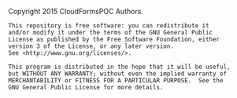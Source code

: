 Copyright 2015 CloudFormsPOC Authors.

    This repository is free software: you can redistribute it 
    and/or modify it under the terms of the GNU General Public 
    License as published by the Free Software Foundation, either 
    version 3 of the License, or any later version. 
    See <http://www.gnu.org/licenses/>.

    This program is distributed in the hope that it will be useful, 
    but WITHOUT ANY WARRANTY; without even the implied warranty of
    MERCHANTABILITY or FITNESS FOR A PARTICULAR PURPOSE.  See the
    GNU General Public License for more details.
